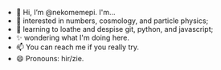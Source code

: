- 👋 Hi, I’m @nekomemepi. I'm...
- 👀 interested in numbers, cosmology, and particle physics;
- 🌱 learning to loathe and despise git, python, and javascript;
- ✨ wondering what I'm doing here.
- 📫 You can reach me if you really try.
- 😄 Pronouns: hir/zie.

<!---
- ⚡ Fun fact: ...

nekomemepi/nekomemepi is a ✨ special ✨ repository because its `README.md` (this file) appears on your GitHub profile.
You can click the Preview link to take a look at your changes.
--->
